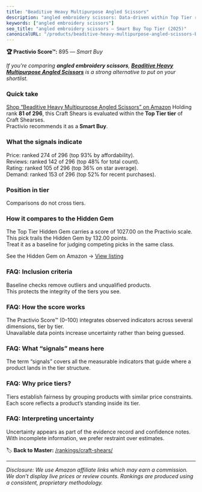 ```yaml
---
title: "Beaditive Heavy Multipurpose Angled Scissors"
description: "angled embroidery scissors: Data-driven within Top Tier ranking using the Practivio Score™. Positioned by quality, value, demand, findability, momentum."
keywords: ["angled embroidery scissors"]
seo_title: "angled embroidery scissors — Smart Buy Top Tier (2025)"
canonicalURL: "/products/beaditive-heavy-multipurpose-angled-scissors-B0BY96HYG5/"
---
```


**🏆 Practivio Score™:** 895 — _Smart Buy_


*If you're comparing **angled embroidery scissors**, **[Beaditive Heavy Multipurpose Angled Scissors](https://www.amazon.com/dp/B0BY96HYG5?tag=practivio-20)** is a strong alternative to put on your shortlist.*
### Quick take
[Shop “Beaditive Heavy Multipurpose Angled Scissors” on Amazon](https://www.amazon.com/dp/B0BY96HYG5?tag=practivio-20)
Holding rank **81 of 296**, this Craft Shears is evaluated within the **Top Tier tier** of Craft Shearses.  
Practivio recommends it as a **Smart Buy**.

### What the signals indicate
Price: ranked 274 of 296 (top 93% by affordability).  
Reviews: ranked 142 of 296 (top 48% for total count).  
Rating: ranked 105 of 296 (top 36% on star average).  
Demand: ranked 153 of 296 (top 52% for recent purchases).

### Position in tier
Comparisons do not cross tiers.

### How it compares to the Hidden Gem
The Top Tier Hidden Gem carries a score of 1027.00 on the Practivio scale.  
This pick trails the Hidden Gem by 132.00 points.  
Treat it as a baseline for judging competing picks in the same class.  

See the Hidden Gem on Amazon → [View listing](https://www.amazon.com/dp/B07SFTHVBV?tag=practivio-20)

### FAQ: Inclusion criteria
Baseline checks remove outliers and unqualified products.  
This protects the integrity of the tiers you see.

### FAQ: How the score works
The Practivio Score™ (0–100) integrates observed indicators across several dimensions, tier by tier.  
Unavailable data points increase uncertainty rather than being guessed.

### FAQ: What “signals” means here
The term “signals” covers all the measurable indicators that guide where a product lands in the tier structure.

### FAQ: Why price tiers?
Tiers establish fairness by grouping products with similar price constraints.  
Each score reflects a product’s standing inside its tier.

### FAQ: Interpreting uncertainty
Uncertainty appears as part of the evidence record and confidence notes.  
With incomplete information, we prefer restraint over estimates.


🏷️ **Back to Master:** [/rankings/craft-shears/](/rankings/craft-shears/)

---
_Disclosure: We use Amazon affiliate links which may earn a commission. We don’t display live prices or review counts. Rankings are produced using a consistent, proprietary methodology._
